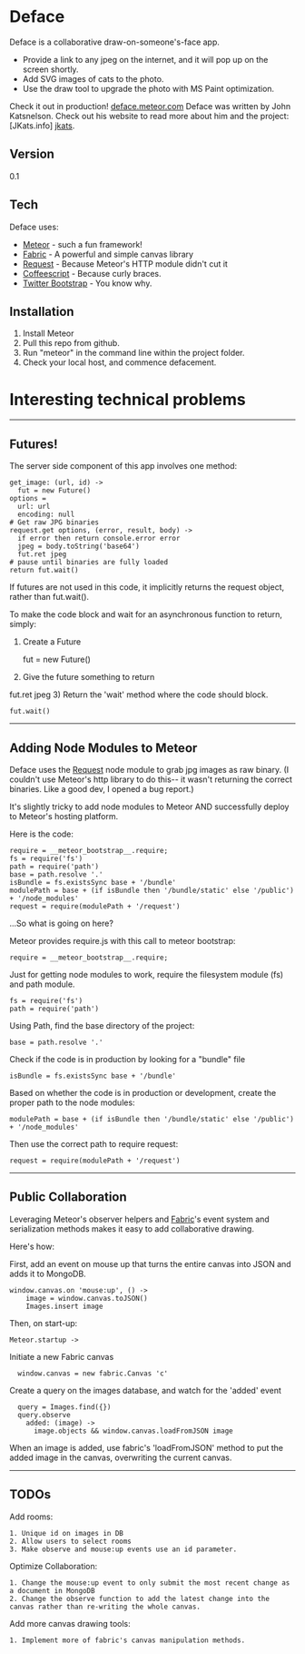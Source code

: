 Deface
=========

Deface is a collaborative draw-on-someone's-face app.

  - Provide a link to any jpeg on the internet, and it will pop up on the screen shortly.
  - Add SVG images of cats to the photo. 
  - Use the draw tool to upgrade the photo with MS Paint optimization.

Check it out in production! [deface.meteor.com]
Deface was written by John Katsnelson. Check out his website to read more about him and the project: [JKats.info] [jkats].

Version
-

0.1

Tech
-----------

Deface uses:

* [Meteor] - such a fun framework!
* [Fabric] - A powerful and simple canvas library
* [Request] - Because Meteor's HTTP module didn't cut it
* [Coffeescript] - Because curly braces.
* [Twitter Bootstrap] - You know why.

Installation
--------------

1. Install Meteor
2. Pull this repo from github.
3. Run "meteor" in the command line within the project folder.
4. Check your local host, and commence defacement.

Interesting technical problems
==============================
---
Futures!
------

The server side component of this app involves one method:

    get_image: (url, id) ->
      fut = new Future()
    options =
      url: url
      encoding: null
    # Get raw JPG binaries
    request.get options, (error, result, body) ->
      if error then return console.error error
      jpeg = body.toString('base64')
      fut.ret jpeg
    # pause until binaries are fully loaded
    return fut.wait()
        

If futures are not used in this code, it implicitly returns the request object, rather than fut.wait().

To make the code block and wait for an asynchronous function to return, simply:

1) Create a Future

    fut = new Future()
2) Give the future something to return

  fut.ret jpeg
3) Return the 'wait' method where the code should block.

    fut.wait()

---
Adding Node Modules to Meteor
----
Deface uses the [Request][request] node module to grab jpg images as raw binary.
(I couldn't use Meteor's http library to do this-- it wasn't returning the correct binaries. Like a good dev, I opened a bug report.)

It's slightly tricky to add node modules to Meteor AND successfully deploy to Meteor's hosting platform.

Here is the code:

    require = __meteor_bootstrap__.require;
    fs = require('fs')
    path = require('path')
    base = path.resolve '.'
    isBundle = fs.existsSync base + '/bundle'
    modulePath = base + (if isBundle then '/bundle/static' else '/public') + '/node_modules'
    request = require(modulePath + '/request')

...So what is going on here?

Meteor provides require.js with this call to meteor bootstrap:

    require = __meteor_bootstrap__.require;

Just for getting node modules to work, require the filesystem module (fs) and path module.

    fs = require('fs')
    path = require('path')

Using Path, find the base directory of the project:

    base = path.resolve '.'

Check if the code is in production by looking for a "bundle" file

    isBundle = fs.existsSync base + '/bundle'

Based on whether the code is in production or development, create the proper path to the node modules:

    modulePath = base + (if isBundle then '/bundle/static' else '/public') + '/node_modules'

Then use the correct path to require request:

    request = require(modulePath + '/request')

---
Public Collaboration
---

Leveraging Meteor's observer helpers and [Fabric]'s event system and serialization methods makes it easy to add collaborative drawing.

Here's how:

First, add an event on mouse up that turns the entire canvas into JSON and adds it to MongoDB.

    window.canvas.on 'mouse:up', () ->
        image = window.canvas.toJSON()
        Images.insert image

Then, on start-up:

    Meteor.startup ->

Initiate a new Fabric canvas

      window.canvas = new fabric.Canvas 'c'

Create a query on the images database, and watch for the 'added' event

      query = Images.find({})
      query.observe
        added: (image) ->
          image.objects && window.canvas.loadFromJSON image

When an image is added, use fabric's 'loadFromJSON' method to put the added image in the canvas, overwriting the current canvas.

---
TODOs
---

Add rooms:

    1. Unique id on images in DB
    2. Allow users to select rooms
    3. Make observe and mouse:up events use an id parameter.

Optimize Collaboration:

    1. Change the mouse:up event to only submit the most recent change as a document in MongoDB
    2. Change the observe function to add the latest change into the canvas rather than re-writing the whole canvas.

Add more canvas drawing tools:

    1. Implement more of fabric's canvas manipulation methods.

[Fabric]: http://fabricjs.com/
[jkats]: http://jkats.info/
[Meteor]: http://meteor.com/
[coffeescript]: http://coffeescript.org/
[Twitter Bootstrap]: http://twitter.github.com/bootstrap/
[jQuery]: http://jquery.com  
[request]: https://github.com/mikeal/request
[deface.meteor.com]: https://deface.meteor.com/
  

    